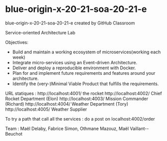# blue-origin-x-20-21-soa-20-21-e
blue-origin-x-20-21-soa-20-21-e created by GitHub Classroom

Service-oriented Architecture Lab

Objectives:
- Build and maintain a working ecosystem of microservices(working each week)
- Integrate micro-services using an Event-driven Architecture.
- Deliver and deploy a reproducible environment with Docker.
- Plan for and implement future requirements and features around your architecture.
- Identify the (very-)Minimal Viable Product that fulfills the requirements.

URL statiques :
http://localhost:4001/ the rocket
http://localhost:4002/ Chief Rocket Department (Elon)
http://localhost:4003/ Mission Commander (Richard)
http://localhost:4004/ Weather Department (Tory)
http://localhost:4005/ Weather Supplier

To try a path that call all the services : do a post on localhost:4002/order

Team : Maël Delaby, Fabrice Simon, Othmane Mazouz, Maël Vaillant--Beuchot
